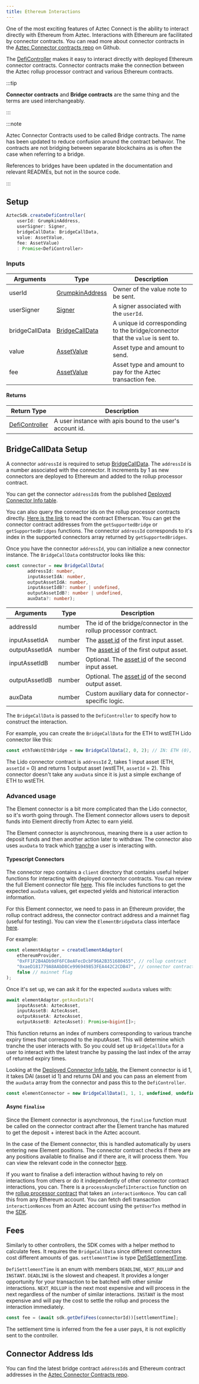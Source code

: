 ```yaml
---
title: Ethereum Interactions
---
```


One of the most exciting features of Aztec Connect is the ability to interact directly with Ethereum from Aztec. Interactions with Ethereum are facilitated by connector contracts. You can read more about connector contracts in the [Aztec Connector contracts repo](https://github.com/AztecProtocol/aztec-connect-bridges) on Github.

The [DefiController](../types/sdk/DefiController) makes it easy to interact directly with deployed Ethereum connector contracts. Connector contracts make the connection between the Aztec rollup processor contract and various Ethereum contracts.

:::tip

**Connector contracts** and **Bridge contracts** are the same thing and the terms are used interchangeably.

:::

:::note

Aztec Connector Contracts used to be called Bridge contracts. The name has been updated to reduce confusion around the contract behavior. The contracts are not bridging between separate blockchains as is often the case when referring to a bridge.

References to bridges have been updated in the documentation and relevant READMEs, but not in the source code.

:::

## Setup

```ts
AztecSdk.createDefiController(
    userId: GrumpkinAddress, 
    userSigner: Signer, 
    bridgeCallData: BridgeCallData, 
    value: AssetValue, 
    fee: AssetValue)
    : Promise<DefiController>
```

### Inputs

| Arguments | Type | Description |
| --------- | ---- | ----------- |
| userId | [GrumpkinAddress](../types/barretenberg/GrumpkinAddress) | Owner of the value note to be sent. |
| userSigner | [Signer](../types/sdk/Signer) | A signer associated with the `userId`. |
| bridgeCallData | [BridgeCallData](../types/barretenberg/BridgeCallData) | A unique id corresponding to the bridge/connector that the `value` is sent to. |
| value | [AssetValue](../types/barretenberg/AssetValue) | Asset type and amount to send. |
| fee | [AssetValue](../types/barretenberg/AssetValue) | Asset type and amount to pay for the Aztec transaction fee. |

#### Returns

| Return Type | Description |
| --------- | ----------- |
| [DefiController](../types/sdk/DefiController) | A user instance with apis bound to the user's account id. |

## BridgeCallData Setup

A connector `addressId` is required to setup [BridgeCallData](../types/barretenberg/BridgeCallData). The `addressId` is a number associated with the connector. It increments by 1 as new connectors are deployed to Ethereum and added to the rollup processor contract.

You can get the connector `addressId`s from the published [Deployed Connector Info table](https://github.com/AztecProtocol/aztec-connect-bridges#deployed-bridge-info).

You can also query the connector ids on the rollup processor contracts directly. [Here is the link](https://etherscan.io/address/0xff1f2b4adb9df6fc8eafecdcbf96a2b351680455#readProxyContract
) to read the contract Etherscan. You can get the connector contract addresses from the `getSupportedBridge` or `getSupportedBridges` functions. The connector `addressId` corresponds to it's index in the supported connectors array returned by `getSupportedBridges`.

Once you have the connector `addressId`, you can initialize a new connector instance. The `BridgeCallData` contstructor looks like this:

```ts
const connector = new BridgeCallData(
        addressId: number, 
        inputAssetIdA: number, 
        outputAssetIdA: number, 
        inputAssetIdB?: number | undefined, 
        outputAssetIdB?: number | undefined, 
        auxData?: number);
```

| Arguments | Type | Description |
| --------- | ---- | ----------- |
| addressId | number | The id of the bridge/connector in the rollup processor contract. |
| inputAssetIdA | number | The [asset id](../../glossary#asset-ids) of the first input asset. |
| outputAssetIdA | number | The [asset id](../../glossary#asset-ids) of the first output asset. |
| inputAssetIdB | number | Optional. The [asset id](../../glossary#asset-ids) of the second input asset. |
| outputAssetIdB | number | Optional. The [asset id](../../glossary#asset-ids) of the second output asset. |
| auxData | number | Custom auxiliary data for connector-specific logic. |

The `BridgeCallData` is passed to the `DefiController` to specify how to construct the interaction.

For example, you can create the `BridgeCallData` for the ETH to wstETH Lido connector like this:

```ts
const ethToWstEthBridge = new BridgeCallData(2, 0, 2); // IN: ETH (0), OUT: wstETH (2)
```

The Lido connector contract is `addressId` 2, takes 1 input asset (ETH, `assetId` = 0) and returns 1 output asset (wstETH, `assetId` = 2). This connector doesn't take any `auxData` since it is just a simple exchange of ETH to wstETH.

### Advanced usage

The Element connector is a bit more complicated than the Lido connector, so it's worth going through. The Element connector allows users to deposit funds into Element directly from Aztec to earn yield.

The Element connector is asynchronous, meaning there is a user action to deposit funds and then another action later to withdraw. The connector also uses `auxData` to track which [tranche](https://docs.element.fi/element/element-smart-contracts/core-protocol-contracts/tranche) a user is interacting with.

#### Typescript Connectors

The connector repo contains a `client` directory that contains useful helper functions for interacting with deployed connector contracts. You can review the full Element connector file [here](https://github.com/AztecProtocol/aztec-connect-bridges/blob/master/src/client/element/element-bridge-data.ts). This file includes functions to get the expected `auxData` values, get expected yields and historical interaction information.

For this Element connector, we need to pass in an Ethereum provider, the rollup contract address, the connector contract address and a mainnet flag (useful for testing). You can view the `ElementBridgeData` class interface [here](../types/bridge-clients/ElementBridgeData).

For example:

```ts
const elementAdaptor = createElementAdaptor(
    ethereumProvider,
    "0xFF1F2B4ADb9dF6FC8eAFecDcbF96A2B351680455", // rollup contract
    "0xaeD181779A8AAbD8Ce996949853FEA442C2CDB47", // connector contract 
    false // mainnet flag
);
```

Once it's set up, we can ask it for the expected `auxData` values with:

```ts
await elementAdaptor.getAuxData?(
    inputAssetA: AztecAsset, 
    inputAssetB: AztecAsset, 
    outputAssetA: AztecAsset, 
    outputAssetB: AztecAsset): Promise<bigint[]>;
```

This function returns an index of numbers corresponding to various tranche expiry times that correspond to the inputAsset. This will determine which tranche the user interacts with. So you could set up `BridgeCallData` for a user to interact with the latest tranche by passing the last index of the array of returned expiry times.

Looking at the [Deployed Connector Info table](https://github.com/AztecProtocol/aztec-connect-bridges#deployed-bridge-info), the Element connector is id 1, it takes DAI (asset id 1) and returns DAI and you can pass an element from the `auxData` array from the connector and pass this to the `DefiController`.

```ts
const elementConnector = new BridgeCallData(1, 1, 1, undefined, undefined, Number(elementAuxData[0])); // IN: DAI (1), OUT: DAI (1)
```

#### Async `finalise`

Since the Element connector is asynchronous, the `finalise` function must be called on the connector contract after the Element tranche has matured to get the deposit + interest back in the Aztec account.

In the case of the Element connector, this is handled automatically by users entering new Element positions. The connector contract checks if there are any positions available to finalise and if there are, it will process them. You can view the relevant code in the connector [here](https://github.com/AztecProtocol/aztec-connect-bridges/blob/25cb63d8092350527ab143be97142119bec638fe/src/bridges/element/ElementBridge.sol#L511).

If you want to finalise a defi interaction without having to rely on interactions from others or do it independently of other connector contract interactions, you can. There is a `processAsyncDefiInteraction` function on the [rollup processor contract](https://github.com/AztecProtocol/aztec-connect/blob/b2103376608e46ffe50cf56f9ca5ce031f34c671/blockchain/contracts/RollupProcessor.sol#L748) that takes an `interactionNonce`. You can call this from any Ethereum account. You can fetch defi transaction `interactionNonces` from an Aztec account using the `getUserTxs` method in the [SDK](../types/sdk/AztecSdk).

## Fees

Similarly to other controllers, the SDK comes with a helper method to calculate fees. It requires the `BridgeCallData` since different connectors cost different amounts of gas. `settlementTime` is type [DefiSettlementTime](../types/barretenberg/DefiSettlementTime).

`DefiSettlementTime` is an enum with members `DEADLINE`, `NEXT_ROLLUP` and `INSTANT`. `DEADLINE` is the slowest and cheapest. It provides a longer opportunity for your transaction to be batched with other similar interactions. `NEXT_ROLLUP` is the next most expensive and will process in the next regardless of the number of similar interactions. `INSTANT` is the most expensive and will pay the cost to settle the rollup and process the interaction immediately.

```ts
const fee = (await sdk.getDefiFees(connectorId))[settlementTime];
```

The settlement time is inferred from the fee a user pays, it is not explicitly sent to the controller.

## Connector Address Ids

You can find the latest bridge contract `addressId`s and Ethereum contract addresses in the [Aztec Connector Contracts repo](https://github.com/AztecProtocol/aztec-connect-bridges).
